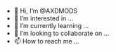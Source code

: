 - 👋 Hi, I’m @AXDMODS
- 👀 I’m interested in ...
- 🌱 I’m currently learning ...
- 💞️ I’m looking to collaborate on ...
- 📫 How to reach me ...

<!---
AXDMODS/AXDMODSis a ✨ special ✨ repository because its `README.md` (this file) appears on your GitHub profile.
You can click the Preview link to take a look at your changes.
--->
